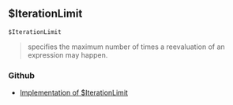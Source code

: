 ## $IterationLimit

```
$IterationLimit
```

> specifies the maximum number of times a reevaluation of an expression may happen.
  
 

### Github

* [Implementation of $IterationLimit](https://github.com/axkr/symja_android_library/blob/master/symja_android_library/matheclipse-core/src/main/java/org/matheclipse/core/builtin/ConstantDefinitions.java#L274) 
